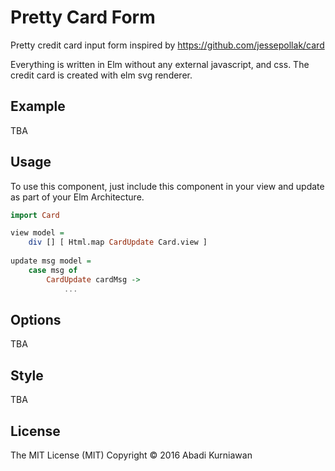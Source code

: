 # Pretty Card Form

Pretty credit card input form inspired by https://github.com/jessepollak/card 

Everything is written in Elm without any external javascript, and css.
The credit card is created with elm svg renderer.

## Example
TBA

## Usage

To use this component, just include this component in your view and update as part of your Elm Architecture.
```haskell
import Card 

view model = 
    div [] [ Html.map CardUpdate Card.view ]
    
update msg model =
    case msg of
        CardUpdate cardMsg ->
            ...
```

## Options
TBA

## Style
TBA

## License

The MIT License (MIT)
Copyright &copy; 2016 Abadi Kurniawan